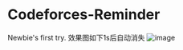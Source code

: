 # Codeforces-Reminder
Newbie's first try.
效果图如下1s后自动消失
![image](https://github.com/3088364856/Codeforces-Reminder/assets/103104870/67e09fcf-8cad-482d-ba2a-2eed1ebe33c5)
